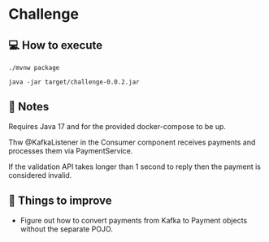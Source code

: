 # Challenge

## :computer: How to execute
``./mvnw package``

``java -jar target/challenge-0.0.2.jar``
## :memo: Notes

Requires Java 17 and for the provided docker-compose to be up.

Thw @KafkaListener in the Consumer component receives payments and processes them via PaymentService.

If the validation API takes longer than 1 second to reply then the payment is considered invalid.

## :pushpin: Things to improve

- Figure out how to convert payments from Kafka to Payment objects without the separate POJO.
